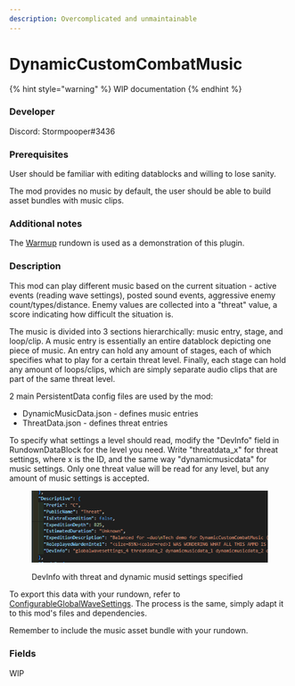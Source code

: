 ```yaml
---
description: Overcomplicated and unmaintainable
---
```


# DynamicCustomCombatMusic

{% hint style="warning" %}
WIP documentation
{% endhint %}

### Developer

Discord: Stormpooper#3436

### Prerequisites

User should be familiar with editing datablocks and willing to lose sanity.

The mod provides no music by default, the user should be able to build asset bundles with music clips.

### Additional notes

The [Warmup](https://gtfo.thunderstore.io/package/Untilted/Warmup/) rundown is used as a demonstration of this plugin.

### Description

This mod can play different music based on the current situation - active events (reading wave settings), posted sound events, aggressive enemy count/types/distance. Enemy values are collected into a "threat" value, a score indicating how difficult the situation is.&#x20;

The music is divided into 3 sections hierarchically: music entry, stage, and loop/clip. A music entry is essentially an entire datablock depicting one piece of music. An entry can hold any amount of stages, each of which specifies what to play for a certain threat level. Finally, each stage can hold any amount of loops/clips, which are simply separate audio clips that are part of the same threat level.

2 main PersistentData config files are used by the mod:

* DynamicMusicData.json - defines music entries
* ThreatData.json - defines threat entries

To specify what settings a level should read, modify the "DevInfo" field in RundownDataBlock for the level you need. Write "threatdata\_x" for threat settings, where x is the ID, and the same way "dynamicmusicdata" for music settings. Only one threat value will be read for any level, but any amount of music settings is accepted.

<figure><img src="../../.gitbook/assets/image (7).png" alt=""><figcaption><p>DevInfo with threat and dynamic musid settings specified</p></figcaption></figure>

To export this data with your rundown, refer to [ConfigurableGlobalWaveSettings](configurableglobalwavesettings.md#exporting). The process is the same, simply adapt it to this mod's files and dependencies.

Remember to include the music asset bundle with your rundown.

### Fields

WIP
